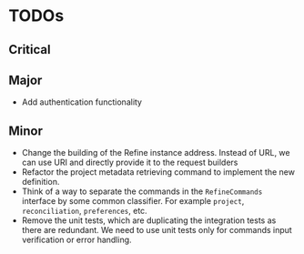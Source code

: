 # TODOs

## Critical


## Major

- Add authentication functionality

## Minor

- Change the building of the Refine instance address. Instead of URL, we can use URI and directly provide it to the request builders
- Refactor the project metadata retrieving command to implement the new definition.
- Think of a way to separate the commands in the `RefineCommands` interface by some common classifier. For example `project`, `reconciliation`, `preferences`, etc.
- Remove the unit tests, which are duplicating the integration tests as there are redundant. We need to use unit tests only for commands input verification or error handling.
